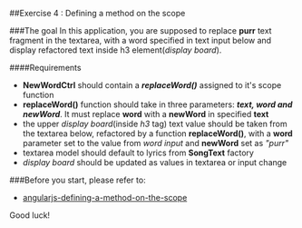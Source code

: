 ##Exercise 4 : Defining a method on the scope

###The goal
In this application, you are supposed to replace **purr** text fragment in the textarea, with a word specified in text input below and display
refactored text inside h3 element(*display board*).


####Requirements
* **NewWordCtrl** should contain a ***replaceWord()*** assigned to it's scope function
* **replaceWord()** function should take in three parameters: ***text, word and newWord***. It must replace **word** with a **newWord** in specified **text**
* the upper *display board*(inside *h3* tag) text value should be taken from the textarea below, refactored by a function **replaceWord()**, with a **word** 
parameter set to the value from *word input* and **newWord** set as *"purr"*
* textarea model should default to lyrics from **SongText** factory
* *display board* should be updated as values in textarea or input change

###Before you start, please refer to:
* [angularjs-defining-a-method-on-the-scope](https://egghead.io/lessons/angularjs-defining-a-method-on-the-scope)


Good luck!
